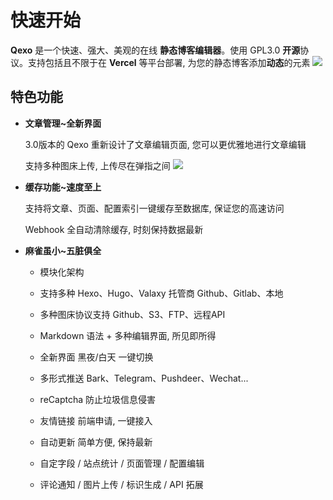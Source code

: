 # 快速开始
**Qexo** 是一个快速、强大、美观的在线 **静态博客编辑器**。使用 GPL3.0 **开源**协议。支持包括且不限于在 **Vercel** 等平台部署, 为您的静态博客添加**动态**的元素
![](https://pic.hipyt.cn/pic/2023/08/21/19f6917e23b08.png)
## 特色功能
- **文章管理~全新界面**

   3.0版本的 Qexo 重新设计了文章编辑页面, 您可以更优雅地进行文章编辑

   支持多种图床上传, 上传尽在弹指之间
![](https://pic.hipyt.cn/pic/2023/08/21/25102e8d7e99b.png)
- **缓存功能~速度至上**
  
   支持将文章、页面、配置索引一键缓存至数据库, 保证您的高速访问

   Webhook 全自动清除缓存, 时刻保持数据最新
- **麻雀虽小~五脏俱全**
   - 模块化架构
  
   - 支持多种 Hexo、Hugo、Valaxy 托管商 Github、Gitlab、本地
  
   - 多种图床协议支持 Github、S3、FTP、远程API
   
   - Markdown 语法 + 多种编辑界面, 所见即所得

   - 全新界面 黑夜/白天 一键切换

   - 多形式推送 Bark、Telegram、Pushdeer、Wechat...

   - reCaptcha 防止垃圾信息侵害

   - 友情链接 前端申请, 一键接入

   - 自动更新 简单方便, 保持最新

   - 自定字段 / 站点统计 / 页面管理 / 配置编辑

   - 评论通知 / 图片上传 / 标识生成 / API 拓展
